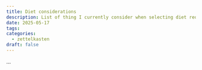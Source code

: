 ```yaml
---
title: Diet considerations
description: List of thing I currently consider when selecting diet requirements
date: 2025-05-17
tags: 
categories:
  - zettelkasten
draft: false
---
```


...
